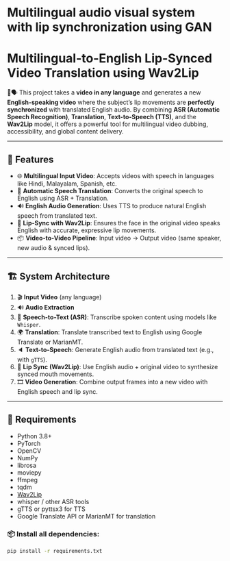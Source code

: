 # Multilingual audio visual system with lip synchronization using GAN
 # Multilingual-to-English Lip-Synced Video Translation using Wav2Lip

🎥🗣️ This project takes a **video in any language** and generates a new **English-speaking video** where the subject’s lip movements are **perfectly synchronized** with translated English audio. By combining **ASR (Automatic Speech Recognition)**, **Translation**, **Text-to-Speech (TTS)**, and the **Wav2Lip** model, it offers a powerful tool for multilingual video dubbing, accessibility, and global content delivery.

---

## 🎯 Features

- 🌐 **Multilingual Input Video**: Accepts videos with speech in languages like Hindi, Malayalam, Spanish, etc.
- 🔁 **Automatic Speech Translation**: Converts the original speech to English using ASR + Translation.
- 🔊 **English Audio Generation**: Uses TTS to produce natural English speech from translated text.
- 👄 **Lip-Sync with Wav2Lip**: Ensures the face in the original video speaks English with accurate, expressive lip movements.
- 📦 **Video-to-Video Pipeline**: Input video → Output video (same speaker, new audio & synced lips).

---

## 🏗️ System Architecture

1. 🎬 **Input Video** (any language)
2. 🔊 **Audio Extraction**
3. 🧠 **Speech-to-Text (ASR)**: Transcribe spoken content using models like `Whisper`.
4. 🌍 **Translation**: Translate transcribed text to English using Google Translate or MarianMT.
5. 🔈 **Text-to-Speech**: Generate English audio from translated text (e.g., with `gTTS`).
6. 👄 **Lip Sync (Wav2Lip)**: Use English audio + original video to synthesize synced mouth movements.
7. 🎞️ **Video Generation**: Combine output frames into a new video with English speech and lip sync.

---

## 🧪 Requirements

- Python 3.8+
- PyTorch
- OpenCV
- NumPy
- librosa
- moviepy
- ffmpeg
- tqdm
- [Wav2Lip](https://github.com/Rudrabha/Wav2Lip)
- whisper / other ASR tools
- gTTS or pyttsx3 for TTS
- Google Translate API or MarianMT for translation

### 📦 Install all dependencies:

```bash
pip install -r requirements.txt
